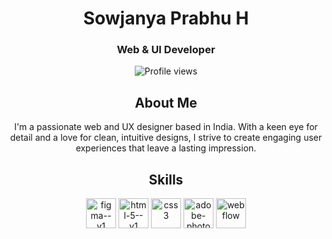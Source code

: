 <h1 align="center">Sowjanya Prabhu H</h1>
<h3 align="center">Web & UI Developer </h3>

<p align="center"> <img src="https://komarev.com/ghpvc/?username=sowjanyaprabhuh&label=Profile%20views&color=0e75b6&style=flat" alt="Profile views" /> </p>

<h2 align="center">About Me</h2>
<p align="center">I'm a passionate web and UX designer based in India. With a keen eye for detail and a love for clean, intuitive designs, I strive to create engaging user experiences that leave a lasting impression.</p>

<h2 align="center">Skills</h2>
<p align="center">
 <img width="48" height="48" src="https://img.icons8.com/color/48/figma--v1.png" alt="figma--v1">
  <img width="48" height="48" src="https://img.icons8.com/color/48/html-5--v1.png" alt="html-5--v1">
 <img width="48" height="48" src="https://img.icons8.com/fluency/48/css3.png" alt="css3">
  <img width="48" height="48" src="https://img.icons8.com/color/48/adobe-photoshop--v1.png" alt="adobe-photoshop--v1">
  <img width="48" height="48" src="https://img.icons8.com/color/48/webflow.png" alt="webflow">

</p>
